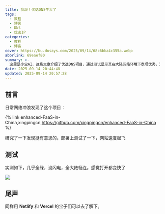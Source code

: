 ```yaml
---
title: 我敲！优选DNS牛大了
tags:
  - 教程
  - 博客
  - DNS
  - 优选IP
categories:
  - 教程
  - 博客
cover: https://bu.dusays.com/2025/09/14/68c6bba4c355a.webp
abbrlink: 69eaef80
summary: >-
  这里是小尘AI，这篇文章介绍了优选DNS项目，通过测试显示其在大陆网络环境下表现优秀，连接速度快且稳定，推荐使用Netlify和Vercel的用户尝试部署以提升网站访问体验。
date: 2025-09-14 20:44:48
updated: 2025-09-14 20:57:28
---
```


## 前言

日常网络冲浪发现了这个项目：

{% link enhanced-FaaS-in-China,xingpingcn,https://github.com/xingpingcn/enhanced-FaaS-in-China %}

研究了一下发现挺有意思的，部署上测试了一下，网站速度起飞

## 测试

实测如下，几乎全绿，没闪电，全大陆畅连，感觉打开都变快了

![](https://bu.dusays.com/2025/09/14/68c6b9f04c283.png)

## 尾声

同样用 **Netlify** 和 **Vercel** 的宝子们可以去了解下。
